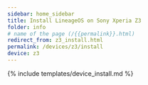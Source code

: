 ```yaml
---
sidebar: home_sidebar
title: Install LineageOS on Sony Xperia Z3
folder: info
# name of the page (/{{permalink}}.html)
redirect_from: z3_install.html
permalink: /devices/z3/install
device: z3
---
```

{% include templates/device_install.md %}
